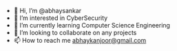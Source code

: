 - 👋 Hi, I’m @abhaysankar
- 👀 I’m interested in CyberSecurity
- 🌱 I’m currently learning Computer Science Engineering
- 💞️ I’m looking to collaborate on any projects
- 📫 How to reach me abhaykanjoor@gmail.com

<!---
abhaysankar/abhaysankar is a ✨ special ✨ repository because its `README.md` (this file) appears on your GitHub profile.
You can click the Preview link to take a look at your changes.
--->
